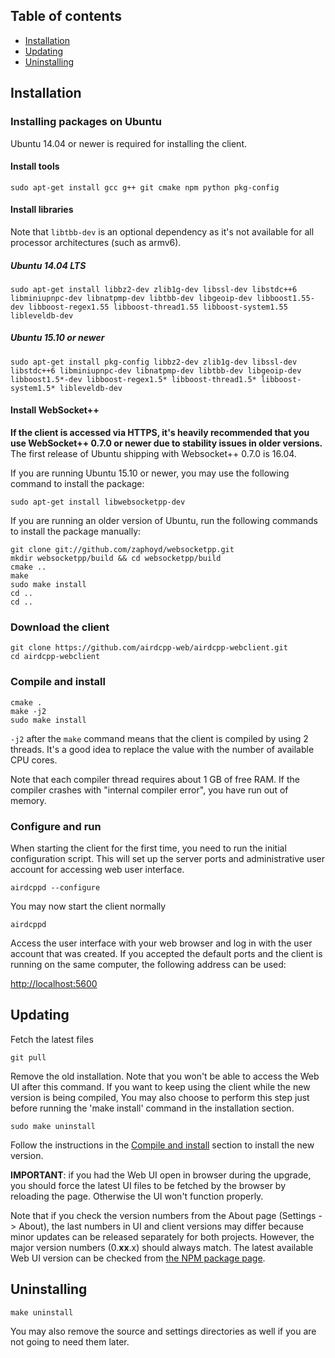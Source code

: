 ## Table of contents

 * [Installation](#installation)
 * [Updating](#updating)
 * [Uninstalling](#uninstalling)

## Installation

### Installing packages on Ubuntu

Ubuntu 14.04 or newer is required for installing the client.

#### Install tools

`sudo apt-get install gcc g++ git cmake npm python pkg-config`

#### Install libraries

Note that `libtbb-dev` is an optional dependency as it's not available for all processor architectures (such as armv6).

##### Ubuntu 14.04 LTS

`sudo apt-get install libbz2-dev zlib1g-dev libssl-dev libstdc++6 libminiupnpc-dev libnatpmp-dev libtbb-dev libgeoip-dev libboost1.55-dev libboost-regex1.55 libboost-thread1.55 libboost-system1.55 libleveldb-dev`

##### Ubuntu 15.10 or newer

`sudo apt-get install pkg-config libbz2-dev zlib1g-dev libssl-dev libstdc++6 libminiupnpc-dev libnatpmp-dev libtbb-dev libgeoip-dev libboost1.5*-dev libboost-regex1.5* libboost-thread1.5* libboost-system1.5* libleveldb-dev`

#### Install WebSocket++

**If the client is accessed via HTTPS, it's heavily recommended that you use WebSocket++ 0.7.0 or newer due to stability issues in older versions.** The first release of Ubuntu shipping with Websocket++ 0.7.0 is 16.04.

If you are running Ubuntu 15.10 or newer, you may use the following command to install the package:

`sudo apt-get install libwebsocketpp-dev`

If you are running an older version of Ubuntu, run the following commands to install the package manually:

```
git clone git://github.com/zaphoyd/websocketpp.git
mkdir websocketpp/build && cd websocketpp/build
cmake ..
make
sudo make install
cd ..
cd ..
```

### Download the client

```
git clone https://github.com/airdcpp-web/airdcpp-webclient.git
cd airdcpp-webclient
```

### Compile and install

```
cmake .
make -j2
sudo make install
```
`-j2` after the `make` command means that the client is compiled by using 2 threads. It's a good idea to replace the value with the number of available CPU cores. 

Note that each compiler thread requires about 1 GB of free RAM. If the compiler crashes with "internal compiler error", you have run out of memory.


### Configure and run

When starting the client for the first time, you need to run the initial configuration script. This will set up the server ports and administrative user account for accessing web user interface.

```
airdcppd --configure
```

You may now start the client normally

```
airdcppd
```

Access the user interface with your web browser and log in with the user account that was created. If you accepted the default ports and the client is running on the same computer, the following address can be used:

[http://localhost:5600](http://localhost:5600)


## Updating

Fetch the latest files

```
git pull
```

Remove the old installation. Note that you won't be able to access the Web UI after this command. If you want to keep using the client while the new version is being compiled, You may also choose to perform this step just before running the 'make install' command in the installation section. 

```
sudo make uninstall
```

Follow the instructions in the [Compile and install](#compile-and-install) section to install the new version.

**IMPORTANT**: if you had the Web UI open in browser during the upgrade, you should force the latest UI files to be fetched by the browser by reloading the page. Otherwise the UI won't function properly.

Note that if you check the version numbers from the About page (Settings -> About), the last numbers in UI and client versions may differ because minor updates can be released separately for both projects. However, the major version numbers (0.**xx**.x) should always match. The latest available Web UI version can be checked from [the NPM package page](https://www.npmjs.com/package/airdcpp-webui).

## Uninstalling

```
make uninstall
```

You may also remove the source and settings directories as well if you are not going to need them later.
